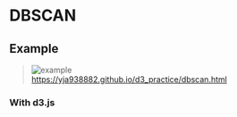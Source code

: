 # DBSCAN 
## Example
> ![example](https://github.com/yja938882/DSJS/blob/master/dbscan/example_dbscan.png)  
> https://yja938882.github.io/d3_practice/dbscan.html

### With d3.js

